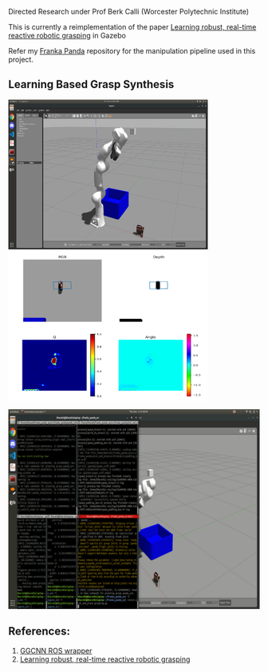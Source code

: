 Directed Research under Prof Berk Calli (Worcester Polytechnic Institute)

This is currently a reimplementation of the paper [Learning robust, real-time reactive robotic grasping](https://github.com/dougsm/mvp_grasp "Learning robust, real-time rective robotic grasping") in Gazebo

Refer my [Franka Panda](https://github.com/cdbharath/franka_panda "Franka Panda") repository for the manipulation pipeline used in this project. 

## Learning Based Grasp Synthesis
<p align="left">
<img width="400" height="300" src="./media/setup.png">
<img width="400" height="300" src="./media/depth.png">
</p>
<p align="left">
<img width="600" height="400" src="./media/pick.gif">
</p>

## References:
1. [GGCNN ROS wrapper](https://github.com/dougsm/mvp_grasp "GGCNN ROS wrapper")
2. [Learning robust, real-time reactive robotic grasping](https://github.com/dougsm/mvp_grasp "Learning robust, real-time rective robotic grasping") 
